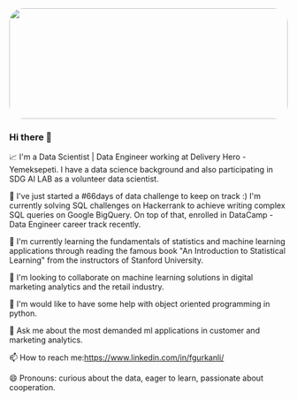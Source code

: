 <img src="https://raw.githubusercontent.com/matfantinel/matfantinel/master/waves.svg" width="100%" height="200" style="border-radius: 25px">
<p align="center">

### Hi there 👋

📈  I'm a Data Scientist | Data Engineer working at Delivery Hero - Yemeksepeti. I have a data science background and also participating in SDG AI LAB as a volunteer data scientist.
 
🔭 I've just started a #66days of data challenge to keep on track :) I'm currently solving SQL challenges on Hackerrank to achieve writing complex SQL queries on Google BigQuery. On top of that, enrolled in DataCamp - Data Engineer career track recently.

🌱 I'm currently learning the fundamentals of statistics and machine learning applications through reading the famous book "An Introduction to
 Statistical Learning" from the instructors of Stanford University. 

👯 I'm looking to collaborate on machine learning solutions in digital marketing analytics and the retail industry.

🤔 I'm would like to have some help with object oriented programming in python.

💬  Ask me about the most demanded ml applications in customer and marketing analytics.

📫  How to reach me:https://www.linkedin.com/in/fgurkanli/

😄  Pronouns: curious about the data, eager to learn, passionate about cooperation.

